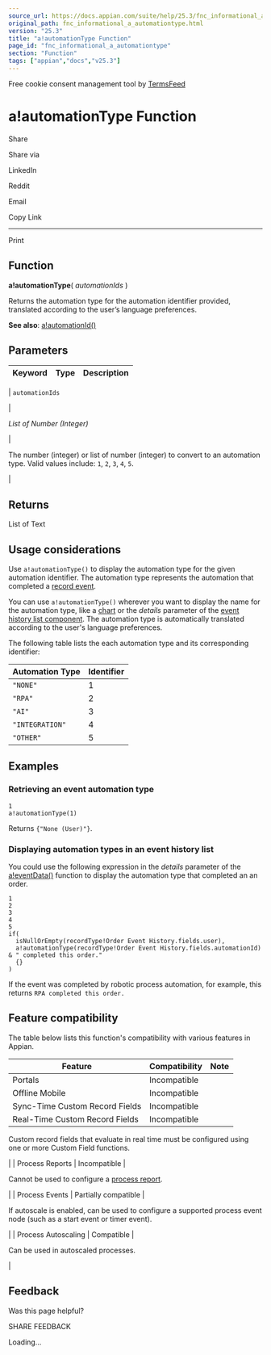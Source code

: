 ```yaml
---
source_url: https://docs.appian.com/suite/help/25.3/fnc_informational_a_automationtype.html
original_path: fnc_informational_a_automationtype.html
version: "25.3"
title: "a!automationType Function"
page_id: "fnc_informational_a_automationtype"
section: "Function"
tags: ["appian","docs","v25.3"]
---
```



Free cookie consent management tool by [TermsFeed](https://www.termsfeed.com/)

# a!automationType Function

Share

Share via

LinkedIn

Reddit

Email

Copy Link

* * *

Print

## Function

**a!automationType**( _automationIds_ )

Returns the automation type for the automation identifier provided, translated according to the user’s language preferences.

**See also**: [a!automationId()](fnc_informational_a_automationid.html)

## Parameters

| Keyword | Type | Description |
| --- | --- | --- |
|
`automationIds`

 |

_List of Number (Integer)_

 |

The number (integer) or list of number (integer) to convert to an automation type. Valid values include: `1`, `2`, `3`, `4`, `5`.

 |

## Returns

List of Text

## Usage considerations

Use `a!automationType()` to display the automation type for the given automation identifier. The automation type represents the automation that completed a [record event](record-events.html).

You can use `a!automationType()` wherever you want to display the name for the automation type, like a [chart](SAIL_Components.html#charts) or the _details_ parameter of the [event history list component](Event_History_List_Component.html#display-automation-types). The automation type is automatically translated according to the user's language preferences.

The following table lists the each automation type and its corresponding identifier:

| Automation Type | Identifier |
| --- | --- |
| `"NONE"` | 1 |
| `"RPA"` | 2 |
| `"AI"` | 3 |
| `"INTEGRATION"` | 4 |
| `"OTHER"` | 5 |

## Examples

### Retrieving an event automation type

```
1
a!automationType(1)
```

Returns `{"None (User)"}`.

### Displaying automation types in an event history list

You could use the following expression in the _details_ parameter of the [a!eventData()](Event_Data_Component.html) function to display the automation type that completed an an order.

```
1
2
3
4
5
if(
  isNullOrEmpty(recordType!Order Event History.fields.user),
  a!automationType(recordType!Order Event History.fields.automationId) & " completed this order."
  {}
)
```

If the event was completed by robotic process automation, for example, this returns `RPA completed this order.`

## Feature compatibility

The table below lists this function's compatibility with various features in Appian.

| Feature | Compatibility | Note |
| --- | --- | --- |
| Portals | Incompatible |  |
| Offline Mobile | Incompatible |  |
| Sync-Time Custom Record Fields | Incompatible |  |
| Real-Time Custom Record Fields | Incompatible |
Custom record fields that evaluate in real time must be configured using one or more Custom Field functions.

 |
| Process Reports | Incompatible |

Cannot be used to configure a [process report](Process_Reports.html).

 |
| Process Events | Partially compatible |

If autoscale is enabled, can be used to configure a supported process event node (such as a start event or timer event).

 |
| Process Autoscaling | Compatible |

Can be used in autoscaled processes.

 |

## Feedback

Was this page helpful?

SHARE FEEDBACK

Loading...